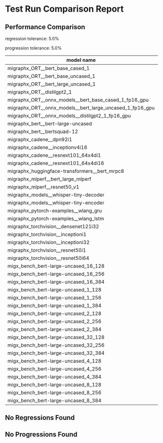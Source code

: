 # Test Run Comparison Report

## Performance Comparison

regression tolerance: 5.0%

progression tolerance: 5.0%

|model name|exit_status|analysis|old_time_ms|new_time_ms|change_ms|percent_change|
|---|---|---|---|---|---|---|
|migraphx_ORT__bert_base_cased_1|PASS|progression|97.5123|86.0233|-11.4891|-11.78%|
|migraphx_ORT__bert_base_uncased_1|PASS|progression|111.0636|87.8858|-23.1777|-20.87%|
|migraphx_ORT__bert_large_uncased_1|PASS|progression|311.9866|259.2561|-52.7306|-16.9%|
|migraphx_ORT__distilgpt2_1|PASS|within tol|31.0586|29.9149|-1.1437|-3.68%|
|migraphx_ORT__onnx_models__bert_base_cased_1_fp16_gpu|Numerics|regression|85.5953|93.0326|7.4374|8.69%|
|migraphx_ORT__onnx_models__bert_large_uncased_1_fp16_gpu|Numerics|regression|253.7612|294.6202|40.859|16.1%|
|migraphx_ORT__onnx_models__distilgpt2_1_fp16_gpu|Numerics|regression|39.1763|41.2245|2.0481|5.23%|
|migraphx_bert__bert-large-uncased|PASS|progression|915.7402|393.7123|-522.0279|-57.01%|
|migraphx_bert__bertsquad-12|PASS|progression|149.4601|85.3792|-64.0809|-42.87%|
|migraphx_cadene__dpn92i1|PASS|within tol|178.612|170.2512|-8.3608|-4.68%|
|migraphx_cadene__inceptionv4i16|PASS|within tol|5896.2644|5928.8039|32.5395|0.55%|
|migraphx_cadene__resnext101_64x4di1|PASS|regression|325.2238|354.3592|29.1354|8.96%|
|migraphx_cadene__resnext101_64x4di16|PASS|within tol|5178.9491|5121.2677|-57.6814|-1.11%|
|migraphx_huggingface-transformers__bert_mrpc8|PASS|within tol|430.3492|416.5622|-13.7869|-3.2%|
|migraphx_mlperf__bert_large_mlperf|Numerics|regression|576.2465|935.4361|359.1895|62.33%|
|migraphx_mlperf__resnet50_v1|PASS|within tol|89.3371|88.9748|-0.3624|-0.41%|
|migraphx_models__whisper-tiny-decoder|PASS|regression|32.1121|70.8941|38.7821|120.77%|
|migraphx_models__whisper-tiny-encoder|Numerics|within tol|181.4787|182.4778|0.9992|0.55%|
|migraphx_pytorch-examples__wlang_gru|PASS|progression|100.2215|94.1519|-6.0696|-6.06%|
|migraphx_pytorch-examples__wlang_lstm|PASS|progression|57.0627|45.3205|-11.7422|-20.58%|
|migraphx_torchvision__densenet121i32|PASS|within tol|1655.065|1578.0515|-77.0135|-4.65%|
|migraphx_torchvision__inceptioni1|PASS|within tol|201.3802|205.5362|4.1561|2.06%|
|migraphx_torchvision__inceptioni32|PASS|regression|5844.9753|6141.1661|296.1908|5.07%|
|migraphx_torchvision__resnet50i1|PASS|within tol|86.2895|86.6586|0.3691|0.43%|
|migraphx_torchvision__resnet50i64|PASS|within tol|5886.5782|5919.8881|33.3098|0.57%|
|migx_bench_bert-large-uncased_16_128|PASS|regression|2497.9823|2663.2785|165.2962|6.62%|
|migx_bench_bert-large-uncased_16_256|PASS|within tol|4165.8412|4023.0625|-142.7787|-3.43%|
|migx_bench_bert-large-uncased_16_384|Numerics|within tol|5687.7121|5804.7327|117.0206|2.06%|
|migx_bench_bert-large-uncased_1_128|PASS|within tol|156.292|156.1311|-0.1609|-0.1%|
|migx_bench_bert-large-uncased_1_256|PASS|within tol|265.4975|261.8263|-3.6712|-1.38%|
|migx_bench_bert-large-uncased_1_384|PASS|progression|421.4732|377.9521|-43.5211|-10.33%|
|migx_bench_bert-large-uncased_2_128|PASS|regression|382.9409|434.681|51.7401|13.51%|
|migx_bench_bert-large-uncased_2_256|PASS|regression|587.8745|655.122|67.2475|11.44%|
|migx_bench_bert-large-uncased_2_384|PASS|within tol|804.2592|829.395|25.1358|3.13%|
|migx_bench_bert-large-uncased_32_128|PASS|within tol|5117.9919|5165.4088|47.4169|0.93%|
|migx_bench_bert-large-uncased_32_256|PASS|within tol|8145.2506|8075.9279|-69.3226|-0.85%|
|migx_bench_bert-large-uncased_32_384|Numerics|within tol|11434.7609|11376.1604|-58.6005|-0.51%|
|migx_bench_bert-large-uncased_4_128|PASS|regression|716.5291|898.041|181.5119|25.33%|
|migx_bench_bert-large-uncased_4_256|PASS|within tol|1104.5579|1080.2887|-24.2692|-2.2%|
|migx_bench_bert-large-uncased_4_384|PASS|within tol|1517.9009|1511.3237|-6.5772|-0.43%|
|migx_bench_bert-large-uncased_8_128|PASS|within tol|1299.2821|1283.0452|-16.2369|-1.25%|
|migx_bench_bert-large-uncased_8_256|PASS|progression|2352.8348|2213.8235|-139.0114|-5.91%|
|migx_bench_bert-large-uncased_8_384|PASS|within tol|2929.231|2915.6189|-13.6122|-0.46%|

## No Regressions Found

## No Progressions Found

